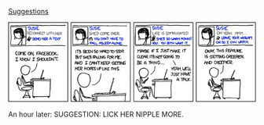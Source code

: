 [Suggestions](https://xkcd.com/672)

![Suggestions](./random_comic.png)

An hour later: SUGGESTION: LICK HER NIPPLE MORE.

